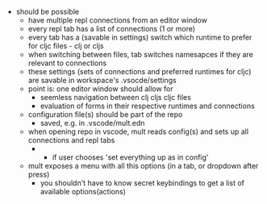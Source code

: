 
- should be possible
  - have multiple repl connections from an editor window
  - every repl tab has a list of connections (1 or more)
  - every tab has a (savable in settings) switch which runtime to prefer for cljc files - clj or cljs
  - when switching between files, tab switches namesapces if they are relevant to connections
  - these settings (sets of connections and preferred runtimes for cljc) are savable in workspace's .vsocde/settings
  - point is: one editor window should allow for 
    - seemless navigation between clj cljs cljc files 
    - evaluation of forms in their respective runtimes and connections
  - configuration file(s) should be part of the repo
    - saved, e.g. in .vscode/mult.edn
  - when opening repo in vscode, mult reads config(s) and sets up all connections and repl tabs 
    - * if user chooses 'set everything up as in config'
  - mult exposes a menu with all this options (in a tab, or dropdown after press)
    - you shouldn't have to know secret keybindings to get a list of available options(actions)